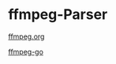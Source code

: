 # ffmpeg-Parser

[ffmpeg.org](https://ffmpeg.org/)

[ffmpeg-go](https://github.com/u2takey/ffmpeg-go)
